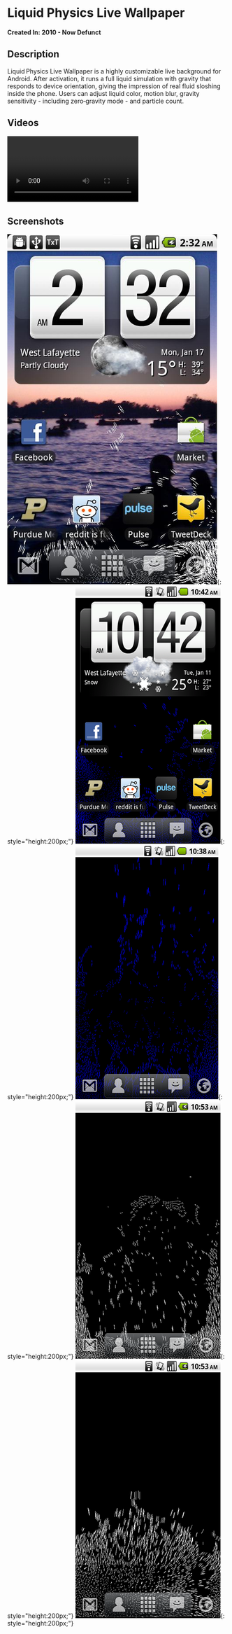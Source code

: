# Liquid Physics Live Wallpaper

**Created In: 2010 - Now Defunct**

## Description

Liquid Physics Live Wallpaper is a highly customizable live background for Android. After activation, it runs a full liquid simulation with gravity that responds to device orientation, giving the impression of real fluid sloshing inside the phone. Users can adjust liquid color, motion blur, gravity sensitivity - including zero‑gravity mode - and particle count.

## Videos

![type:video](./assets/liquid-physics/demo.mp4)

## Screenshots

![Android Phone With The Wallpaper](./assets/liquid-physics/new.png){: style="height:200px;"}
![Android Phone With The Wallpaper](./assets/liquid-physics/Screen1.png){: style="height:200px;"}
![Android Phone With The Wallpaper](./assets/liquid-physics/Screen2.png){: style="height:200px;"}
![Android Phone With The Wallpaper](./assets/liquid-physics/Screen3.png){: style="height:200px;"}
![Android Phone With The Wallpaper](./assets/liquid-physics/Screen5.png){: style="height:200px;"}